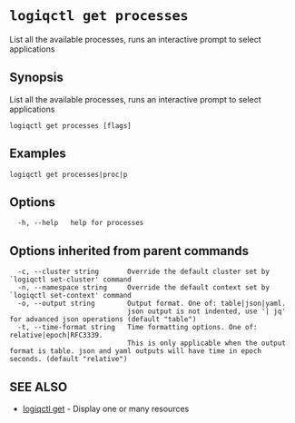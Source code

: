 # `logiqctl get processes`

List all the available processes, runs an interactive prompt to select applications

## Synopsis

List all the available processes, runs an interactive prompt to select applications

```
logiqctl get processes [flags]
```

## Examples

```
logiqctl get processes|proc|p
```

## Options

```
  -h, --help   help for processes
```

## Options inherited from parent commands

```
  -c, --cluster string       Override the default cluster set by `logiqctl set-cluster' command
  -n, --namespace string     Override the default context set by `logiqctl set-context' command
  -o, --output string        Output format. One of: table|json|yaml. 
                             json output is not indented, use '| jq' for advanced json operations (default "table")
  -t, --time-format string   Time formatting options. One of: relative|epoch|RFC3339. 
                             This is only applicable when the output format is table. json and yaml outputs will have time in epoch seconds. (default "relative")
```

## SEE ALSO

* [logiqctl get](/get/logiqctl_get)	 - Display one or many resources

